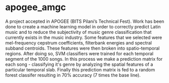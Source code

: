 # apogee_amgc

A project accepted in APOGEE (BITS Pilani’s Technical Fest). Work has been done to create a machine learning model in order to correctly predict Latin music and to reduce the subjectivity of music genre classification that currently exists in the music industry. Some features that we selected were mel-frequency cepstrum coefficients, filterbank energies and spectral subband centroids. These features were then broken into spatio-temporal regions. After doing so, SVM classifiers were trained for each temporal segment of the 1000 songs. In this process we make a prediction matrix for each song - classifying it's genre by analyzing the spatial features of a particular temporal slab. Finally this prediction matrix is fed to a random forest classifer resulting in 70% accuracy (7 times the base line).
